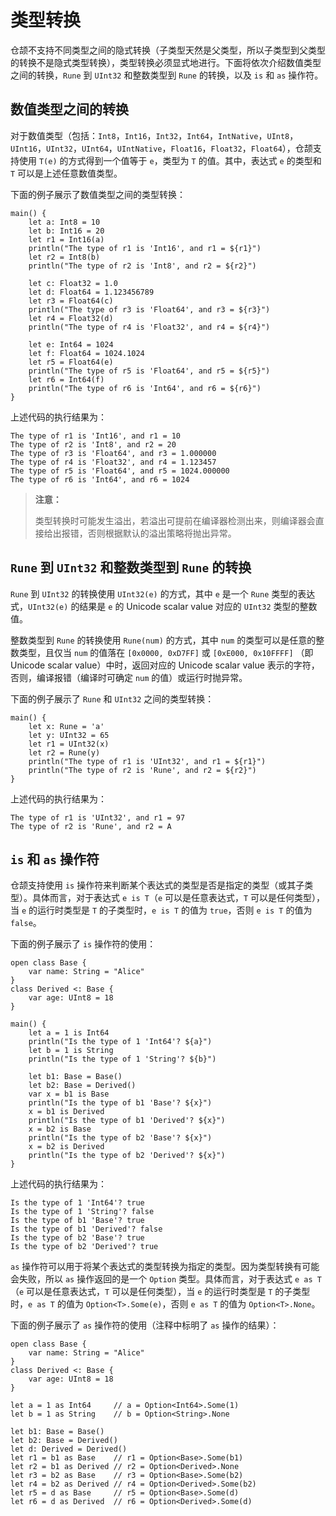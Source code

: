 # 类型转换

仓颉不支持不同类型之间的隐式转换（子类型天然是父类型，所以子类型到父类型的转换不是隐式类型转换），类型转换必须显式地进行。下面将依次介绍数值类型之间的转换，`Rune` 到 `UInt32` 和整数类型到 `Rune` 的转换，以及 `is` 和 `as` 操作符。

## 数值类型之间的转换

对于数值类型（包括：`Int8`，`Int16`，`Int32`，`Int64`，`IntNative`，`UInt8`，`UInt16`，`UInt32`，`UInt64`，`UIntNative`，`Float16`，`Float32`，`Float64`），仓颉支持使用 `T(e)` 的方式得到一个值等于 `e`，类型为 `T` 的值。其中，表达式 `e` 的类型和 `T` 可以是上述任意数值类型。

下面的例子展示了数值类型之间的类型转换：

<!-- verify -->

```cangjie
main() {
    let a: Int8 = 10
    let b: Int16 = 20
    let r1 = Int16(a)
    println("The type of r1 is 'Int16', and r1 = ${r1}")
    let r2 = Int8(b)
    println("The type of r2 is 'Int8', and r2 = ${r2}")

    let c: Float32 = 1.0
    let d: Float64 = 1.123456789
    let r3 = Float64(c)
    println("The type of r3 is 'Float64', and r3 = ${r3}")
    let r4 = Float32(d)
    println("The type of r4 is 'Float32', and r4 = ${r4}")

    let e: Int64 = 1024
    let f: Float64 = 1024.1024
    let r5 = Float64(e)
    println("The type of r5 is 'Float64', and r5 = ${r5}")
    let r6 = Int64(f)
    println("The type of r6 is 'Int64', and r6 = ${r6}")
}
```

上述代码的执行结果为：

```text
The type of r1 is 'Int16', and r1 = 10
The type of r2 is 'Int8', and r2 = 20
The type of r3 is 'Float64', and r3 = 1.000000
The type of r4 is 'Float32', and r4 = 1.123457
The type of r5 is 'Float64', and r5 = 1024.000000
The type of r6 is 'Int64', and r6 = 1024
```

> **注意：**
>
> 类型转换时可能发生溢出，若溢出可提前在编译器检测出来，则编译器会直接给出报错，否则根据默认的溢出策略将抛出异常。

## `Rune` 到 `UInt32` 和整数类型到 `Rune` 的转换

`Rune` 到 `UInt32` 的转换使用 `UInt32(e)` 的方式，其中 `e` 是一个 `Rune` 类型的表达式，`UInt32(e)` 的结果是 `e` 的 Unicode scalar value 对应的 `UInt32` 类型的整数值。

整数类型到 `Rune` 的转换使用 `Rune(num)` 的方式，其中 `num` 的类型可以是任意的整数类型，且仅当 `num` 的值落在 `[0x0000, 0xD7FF]` 或 `[0xE000, 0x10FFFF]` （即 Unicode scalar value）中时，返回对应的 Unicode scalar value 表示的字符，否则，编译报错（编译时可确定 `num` 的值）或运行时抛异常。

下面的例子展示了 `Rune` 和 `UInt32` 之间的类型转换：

<!-- verify -->

```cangjie
main() {
    let x: Rune = 'a'
    let y: UInt32 = 65
    let r1 = UInt32(x)
    let r2 = Rune(y)
    println("The type of r1 is 'UInt32', and r1 = ${r1}")
    println("The type of r2 is 'Rune', and r2 = ${r2}")
}
```

上述代码的执行结果为：

```text
The type of r1 is 'UInt32', and r1 = 97
The type of r2 is 'Rune', and r2 = A
```

## `is` 和 `as` 操作符

仓颉支持使用 `is` 操作符来判断某个表达式的类型是否是指定的类型（或其子类型）。具体而言，对于表达式 `e is T`（`e` 可以是任意表达式，`T` 可以是任何类型），当 `e` 的运行时类型是 `T` 的子类型时，`e is T` 的值为 `true`，否则 `e is T` 的值为 `false`。

下面的例子展示了 `is` 操作符的使用：

<!-- verify -->

```cangjie
open class Base {
    var name: String = "Alice"
}
class Derived <: Base {
    var age: UInt8 = 18
}

main() {
    let a = 1 is Int64
    println("Is the type of 1 'Int64'? ${a}")
    let b = 1 is String
    println("Is the type of 1 'String'? ${b}")

    let b1: Base = Base()
    let b2: Base = Derived()
    var x = b1 is Base
    println("Is the type of b1 'Base'? ${x}")
    x = b1 is Derived
    println("Is the type of b1 'Derived'? ${x}")
    x = b2 is Base
    println("Is the type of b2 'Base'? ${x}")
    x = b2 is Derived
    println("Is the type of b2 'Derived'? ${x}")
}
```

上述代码的执行结果为：

```text
Is the type of 1 'Int64'? true
Is the type of 1 'String'? false
Is the type of b1 'Base'? true
Is the type of b1 'Derived'? false
Is the type of b2 'Base'? true
Is the type of b2 'Derived'? true
```

`as` 操作符可以用于将某个表达式的类型转换为指定的类型。因为类型转换有可能会失败，所以 `as` 操作返回的是一个 `Option` 类型。具体而言，对于表达式 `e as T`（`e` 可以是任意表达式，`T` 可以是任何类型），当 `e` 的运行时类型是 `T` 的子类型时，`e as T` 的值为 `Option<T>.Some(e)`，否则 `e as T` 的值为 `Option<T>.None`。

下面的例子展示了 `as` 操作符的使用（注释中标明了 `as` 操作的结果）：

<!-- compile -->

```cangjie
open class Base {
    var name: String = "Alice"
}
class Derived <: Base {
    var age: UInt8 = 18
}

let a = 1 as Int64     // a = Option<Int64>.Some(1)
let b = 1 as String    // b = Option<String>.None

let b1: Base = Base()
let b2: Base = Derived()
let d: Derived = Derived()
let r1 = b1 as Base    // r1 = Option<Base>.Some(b1)
let r2 = b1 as Derived // r2 = Option<Derived>.None
let r3 = b2 as Base    // r3 = Option<Base>.Some(b2)
let r4 = b2 as Derived // r4 = Option<Derived>.Some(b2)
let r5 = d as Base     // r5 = Option<Base>.Some(d)
let r6 = d as Derived  // r6 = Option<Derived>.Some(d)
```
